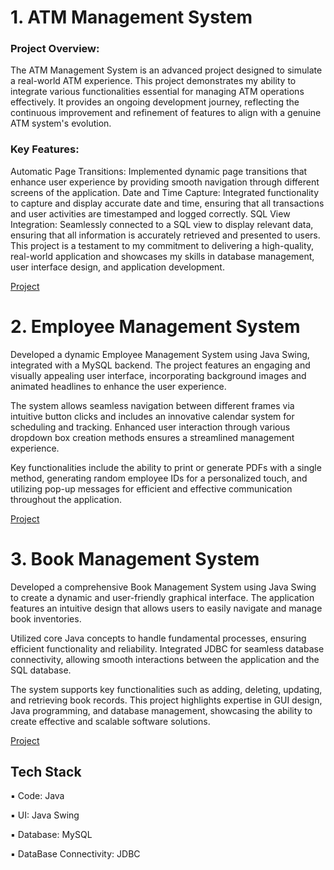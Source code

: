 

# 1. ATM Management System 

<h3>Project Overview:</h3>

The ATM Management System is an advanced project designed to simulate a real-world ATM experience. This project demonstrates my ability to integrate various functionalities essential for managing ATM operations effectively. It provides an ongoing development journey, reflecting the continuous improvement and refinement of features to align with a genuine ATM system's evolution.

<h3>Key Features:</h3>

Automatic Page Transitions: Implemented dynamic page transitions that enhance user experience by providing smooth navigation through different screens of the application.
Date and Time Capture: Integrated functionality to capture and display accurate date and time, ensuring that all transactions and user activities are timestamped and logged correctly.
SQL View Integration: Seamlessly connected to a SQL view to display relevant data, ensuring that all information is accurately retrieved and presented to users.
This project is a testament to my commitment to delivering a high-quality, real-world application and showcases my skills in database management, user interface design, and application development.

<a href="https://www.linkedin.com/posts/shreya-chakraborty-876694232_swing-java-gui-activity-7158477896230084608-LvHf?utm_source=share&utm_medium=member_desktop">Project</a>

# 2. Employee Management System 

Developed a dynamic Employee Management System using Java Swing, integrated with a MySQL backend. The project features an engaging and visually appealing user interface, incorporating background images and animated headlines to enhance the user experience.

The system allows seamless navigation between different frames via intuitive button clicks and includes an innovative calendar system for scheduling and tracking. Enhanced user interaction through various dropdown box creation methods ensures a streamlined management experience.

Key functionalities include the ability to print or generate PDFs with a single method, generating random employee IDs for a personalized touch, and utilizing pop-up messages for efficient and effective communication throughout the application.

<a href="https://www.linkedin.com/posts/shreya-chakraborty-876694232_javaswing-mysql-projectmanagement-activity-7155561025310724097-RC1w?utm_source=share&utm_medium=member_desktop">Project</a>

# 3. Book Management System 

Developed a comprehensive Book Management System using Java Swing to create a dynamic and user-friendly graphical interface. The application features an intuitive design that allows users to easily navigate and manage book inventories.

Utilized core Java concepts to handle fundamental processes, ensuring efficient functionality and reliability. Integrated JDBC for seamless database connectivity, allowing smooth interactions between the application and the SQL database.

The system supports key functionalities such as adding, deleting, updating, and retrieving book records. This project highlights expertise in GUI design, Java programming, and database management, showcasing the ability to create effective and scalable software solutions.

<a href="https://www.linkedin.com/posts/shreya-chakraborty-876694232_swinggui-sqlintegration-bookmanagement-activity-7150733073179918336-kvqd?utm_source=share&utm_medium=member_desktop">Project</a> 

<h2>Tech Stack</h2>

▪ Code: Java

▪ UI: Java Swing

▪ Database: MySQL

▪ DataBase Connectivity: JDBC
